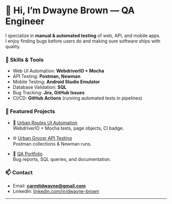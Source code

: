 # 👋 Hi, I’m Dwayne Brown — QA Engineer

I specialize in **manual & automated testing** of web, API, and mobile apps.  
I enjoy finding bugs before users do and making sure software ships with quality.  

### 🔧 Skills & Tools
- Web UI Automation: **WebdriverIO + Mocha**
- API Testing: **Postman, Newman**
- Mobile Testing: **Android Studio Emulator**
- Database Validation: **SQL**
- Bug Tracking: **Jira, GitHub Issues**
- CI/CD: **GitHub Actions** (running automated tests in pipelines)

### 📂 Featured Projects
- 🤖 [Urban Routes UI Automation](https://github.com/DwayneBrown213/hm08-qa-us)  
  WebdriverIO + Mocha tests, page objects, CI badge.  

- 🌐 [Urban Grocer API Testing](https://github.com/DwayneBrown213/hm07-qa-us)  
  Postman collections & Newman runs.  

- 📘 [QA Portfolio](https://github.com/DwayneBrown213/Q.A.-Portfolio)  
  Bug reports, SQL queries, and documentation.  

### 📫 Contact
- Email: **carmitdwayne@gmail.com**  
- LinkedIn: [linkedin.com/in/dwayne-brown](#)  

---
